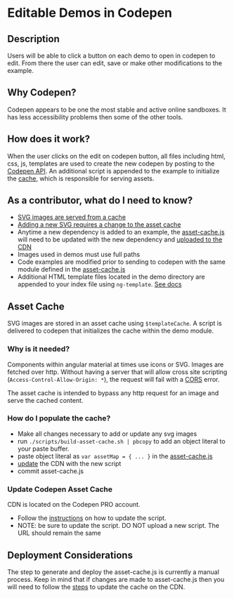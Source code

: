 # Editable Demos in Codepen

## Description

Users will be able to click a button on each demo to open in codepen
to edit.  From there the user can edit, save or make other
modifications to the example.

## Why Codepen?

Codepen appears to be one the most stable and active online sandboxes.
It has less accessibility problems then some of the other tools.

## How does it work?

When the user clicks on the edit on codepen button, all files including
html, css, js, templates are used to create the new codepen by posting
to the [Codepen API](http://blog.codepen.io/documentation/api/prefill/).  An
additional script is appended to the example to initialize the
[cache](#asset_cache), which is responsible for serving assets.

## As a contributor, what do I need to know?

* [SVG images are served from a cache](#asset_cache)
* [Adding a new SVG requires a change to the asset cache](#build_cache)
* Anytime a new dependency is added to an example, the [asset-cache.js](../app/asset-cache.js)
  will need to be updated with the new dependency and [uploaded to the
  CDN](#update_cdn)
* Images used in demos must use full paths
* Code examples are modified prior to sending to codepen with the same
  module defined in the [asset-cache.js](../app/asset-cache.js)
* Additional HTML template files located in the demo directory are appended to your index file using `ng-template`. [See docs](https://docs.angularjs.org/api/ng/directive/script)

## <a name="asset_cache"></a> Asset Cache

SVG images are stored in an asset cache using `$templateCache`.  A
script is delivered to codepen that initializes the cache within the
demo module.

### Why is it needed?

Components within angular material at times use icons or SVG.  Images
are fetched over http.  Without having a server that will allow cross
site scripting (`Access-Control-Allow-Origin: *`), the request will
fail with a [CORS](https://developer.mozilla.org/en-US/docs/Web/HTTP/Access_control_CORS)
error.

The asset cache is intended to bypass any http request for an image
and serve the cached content.

### <a name="build_cache"></a> How do I populate the cache?

* Make all changes necessary to add or update any svg images
* run `./scripts/build-asset-cache.sh | pbcopy` to add an object
  literal to your paste buffer.
* paste object literal as `var assetMap = { ... }` in the
  [asset-cache.js](../app/asset-cache.js)
* [update](#build_cdn) the CDN with the new script
* commit asset-cache.js

### <a name="update_cdn"></a> Update Codepen Asset Cache

CDN is located on the Codepen PRO account.

* Follow the [instructions](http://blog.codepen.io/documentation/pro-features/asset-hosting/#asset-manager) on how to update the script.
* NOTE: be sure to update the script. DO NOT upload a new script. The URL should remain the same

## Deployment Considerations

The step to generate and deploy the asset-cache.js is currently a
manual process.  Keep in mind that if changes are made to
asset-cache.js then you will need to follow the [steps](#update_cdn)
to update the cache on the CDN.
